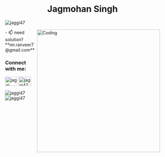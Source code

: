 <h1 align="center">Jagmohan Singh</h1>

<p align="left"> <img src="https://komarev.com/ghpvc/?username=jaggi47&label=Profile%20views&color=F28500&style=plastic" alt="jaggi47" /> </p>
<img align="right" alt="Coding" width="400" src="https://cdn.dribbble.com/users/348324/screenshots/6588798/05-06-ccslice.gif">
<!-- <img align="right" alt="GIF" height="160px" src="https://media.giphy.com/media/du3J3cXyzhj75IOgvA/giphy.gif" />
 -->
- 📫 need solution? **mr.ranveer7@gmail.com**


<h3 align="left">Connect with me:</h3>
<p align="left">
<!-- <a href="https://twitter.com/ranveer_13" target="blank"><img align="center" src="https://cdn.jsdelivr.net/npm/simple-icons@3.0.1/icons/twitter.svg" alt="jaggi47" height="30" width="40" /></a> -->
<a href="https://linkedin.com/in/jagmohan-singh-166145121" target="blank"><img align="center" src="https://cdn.jsdelivr.net/npm/simple-icons@3.0.1/icons/linkedin.svg" alt="jaggi" height="30" width="40" /></a>
<a href="https://instagram.com/ranveer_singh.13" target="blank"><img align="center" src="https://cdn.jsdelivr.net/npm/simple-icons@3.0.1/icons/instagram.svg" alt="jaggi47" height="30" width="40" /></a>
</p>

<!--<h3 align="left">Languages and Tools:</h3>
<p align="left"> <a href="https://www.cprogramming.com/" target="_blank"> <img src="https://devicons.github.io/devicon/devicon.git/icons/c/c-original.svg" alt="c" width="40" height="40"/> </a> <a href="https://www.w3schools.com/cpp/" target="_blank"> <img src="https://devicons.github.io/devicon/devicon.git/icons/cplusplus/cplusplus-original.svg" alt="cplusplus" width="40" height="40"/> </a> <a href="https://www.w3schools.com/css/" target="_blank"> <img src="https://devicons.github.io/devicon/devicon.git/icons/css3/css3-original-wordmark.svg" alt="css3" width="40" height="40"/> </a> <a href="https://www.figma.com/" target="_blank"> <img src="https://www.vectorlogo.zone/logos/figma/figma-icon.svg" alt="figma" width="40" height="40"/> </a> <a href="https://flutter.dev" target="_blank"> <img src="https://www.vectorlogo.zone/logos/flutterio/flutterio-icon.svg" alt="flutter" width="40" height="40"/> </a> <a href="https://git-scm.com/" target="_blank"> <img src="https://www.vectorlogo.zone/logos/git-scm/git-scm-icon.svg" alt="git" width="40" height="40"/> </a> <a href="https://www.w3.org/html/" target="_blank"> <img src="https://devicons.github.io/devicon/devicon.git/icons/html5/html5-original-wordmark.svg" alt="html5" width="40" height="40"/> </a> <a href="https://www.linux.org/" target="_blank"> <img src="https://devicons.github.io/devicon/devicon.git/icons/linux/linux-original.svg" alt="linux" width="40" height="40"/> </a> <a href="https://www.photoshop.com/en" target="_blank"> <img src="https://devicons.github.io/devicon/devicon.git/icons/photoshop/photoshop-plain.svg" alt="photoshop" width="40" height="40"/> </a> <a href="https://www.python.org" target="_blank"> <img src="https://devicons.github.io/devicon/devicon.git/icons/python/python-original.svg" alt="python" width="40" height="40"/> </a> </p>
-->
<p><img align="left" src="https://github-readme-stats.vercel.app/api/top-langs?username=jaggi47&show_icons=true&locale=en&layout=compact" alt="jaggi47" /></p>

<p>&nbsp;<img align="center" src="https://github-readme-stats.vercel.app/api?username=jaggi47&include_all_commits=true&count_private=true&show_icons=true" alt="jaggi47" /></p>




